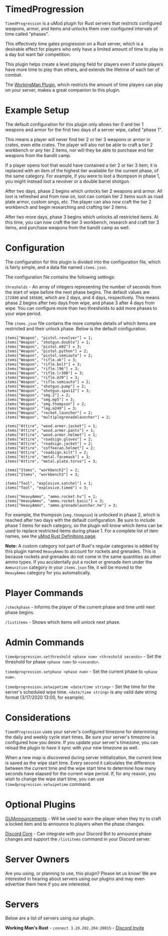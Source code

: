 # TimedProgression

`TimedProgression` is a uMod plugin for Rust servers that restricts configured weapons, armor, and items and unlocks them over configured intervals of time called "phases". 

This effectively time gates progression on a Rust server, which is a desirable effect for players who only have a limited amount of time to play in a day but want fair competition. 

This plugin helps create a level playing field for players even if some players have more time to play than others, and extends the lifetime of each tier of combat. 

The [WorkingMan Plugin](https://github.com/pilate/WorkingMan), which restricts the amount of time players can play on your server, makes a great companion to this plugin.


# Example Setup

The default configuration for this plugin only allows tier 0 and tier 1 weapons and armor for the first two days of a server wipe, called "phase 1". 

This means a player will never find tier 2 or tier 3 weapons or armor in crates, even elite crates. The player will also not be able to craft a tier 2 workbench or any tier 2 items, nor will they be able to purchase end tier weapons from the bandit camp.

If a player opens loot that would have contained a tier 2 or tier 3 item, it is replaced with an item of the highest tier available for the current phase, of the same category. For example, if you were to loot a thompson in phase 1, you might instead loot a revolver or a double barrel shotgun.

After two days, phase 2 begins which unlocks tier 2 weapons and armor. All loot is refreshed and from now on, loot can contain tier 2 items such as road plate armor, custom smgs, etc. The player can also now craft the tier 2 workbench and begin researching and crafting tier 2 items.

After two more days, phase 3 begins which unlocks all restricted items. At this time, you can now craft the tier 3 workbench, research and craft tier 3 items, and purchase weapons from the bandit camp as well.

# Configuration

The configuration for this plugin is divided into the configuration file, which is fairly simple, and a data file named `items.json`.

The configuration file contains the following settings:

`thresholds` - An array of integers representing the number of seconds from the start of wipe before the next phase begins. The default values are `172800` and `345600`, which are 2 days, and 4 days, respectively. This means phase 2 begins after two days from wipe, and phase 3 after 4 days from wipe. You can configure more than two thresholds to add more phases to your wipe period.

The `items.json` file contains the more complex details of which items are restricted and their unlock phase. Below is the default configuration.
```
items["Weapon", "pistol.revolver"] = 1;
items["Weapon", "shotgun.double"] = 1;
items["Weapon", "pistol.m92"] = 3;
items["Weapon", "pistol.python"] = 2;
items["Weapon", "pistol.semiauto"] = 2;
items["Weapon", "rifle.ak"] = 3;
items["Weapon", "rifle.bolt"] = 3;
items["Weapon", "rifle.l96"] = 3;
items["Weapon", "rifle.lr300"] = 3;
items["Weapon", "rifle.m39"] = 3;
items["Weapon", "rifle.semiauto"] = 2;
items["Weapon", "shotgun.pump"] = 2;
items["Weapon", "shotgun.spas12"] = 3;
items["Weapon", "smg.2"] = 2;
items["Weapon", "smg.mp5"] = 3;
items["Weapon", "smg.thompson"] = 2;
items["Weapon", "lmg.m249"] = 3;
items["Weapon", "rocket.launcher"] = 2;
items["Weapon", "multiplegrenadelauncher"] = 2;

items["Attire", "wood.armor.jacket"] = 1;
items["Attire", "wood.armor.pants"] = 1;
items["Attire", "wood.armor.helmet"] = 1;
items["Attire", "roadsign.gloves"] = 2;
items["Attire", "roadsign.jacket"] = 2;
items["Attire", "coffeecan.helmet"] = 2;
items["Attire", "roadsign.kilt"] = 2;
items["Attire", "metal.facemask"] = 3;
items["Attire", "metal.plate.torso"] = 3;

items["Items", "workbench2"] = 2;
items["Items", "workbench3"] = 3;

items["Tool", "explosive.satchel"] = 1;
items["Tool", "explosive.timed"] = 3;

items["HeavyAmmo", "ammo.rocket.hv"] = 1;
items["HeavyAmmo", "ammo.rocket.basic"] = 3;
items["HeavyAmmo", "ammo.grenadelauncher.he"] = 3;
```

For example, the thompson (`smg.thompson`) is unlocked in phase 2, which is reached after two days with the default configuration. Be sure to include phase 1 items for each category, so the plugin will know which items can be used to replace restricted items during phase 1. For a complete list of item names, see the [uMod Rust Definitions page](https://umod.org/documentation/games/rust/definitions).

**Note:** A custom category not part of Rust's regular categories is added by this plugin named `HeavyAmmo` to account for rockets and grenades. This is because rockets and grenades do not come in the same quantities as other ammo types. If you accidentally put a rocket or grenade item under the `Ammunition` category in your `items.json` file, it will be moved to the `HeavyAmmo` category for you automatically.

# Player Commands

`/checkphase` - Informs the player of the current phase and time until next phase begins.

`/listitems` - Shows which items will unlock next phase.

# Admin Commands

`timedprogression.setthreshold <phase num> <threshold seconds>` - Set the threshold for phase `<phase num>` to `<seconds>`.

`timedprogression.setphase <phase num>` - Set the current phase to `<phase num>`.

`timedprogression.setwipetime <date/time string>` - Set the time for the server's scheduled wipe time. `<date/time string>` is any valid date string format (3/17/2020 13:00, for example).


# Considerations

`TimedProgression` uses your server's configured timezone for determining the daily and weekly cycle start times. Be sure your server's timezone is configured how you desire. If you update your server's timezone, you can reload the plugin to have it sync with your new timezone as well.

When a new map is discovered during server intitialization, the current time is saved as the wipe start time. Every second it calculates the difference between the current time and the wipe start time to determine how many seconds have elapsed for the current wipe period. If, for any reason, you wish to change the wipe start time, you can use `timedprogression.setwipetime` command.

# Optional Plugins
[GUIAnnouncements](https://umod.org/plugins/gui-announcements) - Will be used to warn the player when they try to craft a locked item and to announce to players when the phase changes.

[Discord Core](https://umod.org/plugins/discord-core) - Can integrate with your Discord Bot to announce phase changes and support the `/listitems` command in your Discord server.

# Server Owners

Are you using, or planning to use, this plugin? Please let us know! We are interested in hearing about servers using our plugins and may even advertise them here if you are interested.

# Servers 

Below are a list of servers using our plugin.

**Working Man's Rust** - `connect 3.20.202.204:28015` - [Discord Invite](https://discord.gg/Tde6MrG)
